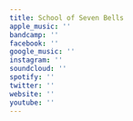 ```yaml
---
title: School of Seven Bells
apple_music: ''
bandcamp: ''
facebook: ''
google_music: ''
instagram: ''
soundcloud: ''
spotify: ''
twitter: ''
website: ''
youtube: ''
---
```

